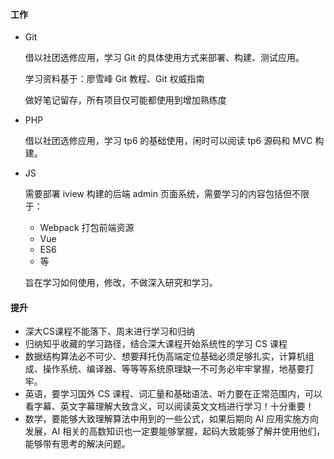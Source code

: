#### 工作

- Git

  借以社团选修应用，学习 Git 的具体使用方式来部署、构建、测试应用。

  学习资料基于：廖雪峰 Git 教程、Git  权威指南

  做好笔记留存，所有项目仅可能都使用到增加熟练度

- PHP

  借以社团选修应用，学习 tp6 的基础使用，闲时可以阅读 tp6 源码和 MVC 构建。

- JS

  需要部署 iview 构建的后端 admin 页面系统，需要学习的内容包括但不限于：

  - Webpack 打包前端资源
  - Vue
  - ES6
  - 等

  旨在学习如何使用，修改，不做深入研究和学习。

#### 提升

- 深大CS课程不能落下、周末进行学习和归纳
- 归纳知乎收藏的学习路径，结合深大课程开始系统性的学习 CS 课程
- 数据结构算法必不可少、想要拜托伪高端定位基础必须足够扎实，计算机组成、操作系统、编译器、等等等系统原理缺一不可务必牢牢掌握，地基要打牢。
- 英语，要学习国外 CS 课程、词汇量和基础语法、听力要在正常范围内，可以看字幕、英文字幕理解大致含义，可以阅读英文文档进行学习！十分重要！
- 数学，要能够大致理解算法中用到的一些公式，如果后期向 AI 应用实施方向发展，AI 相关的高数知识也一定要能够掌握，起码大致能够了解并使用他们，能够带有思考的解决问题。

